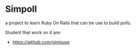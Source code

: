 # Simpoll

a project to learn Ruby On Rails that can be use to build polls.

Student that work on it are:

- https://github.com/giniouxe
